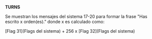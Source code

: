 **TURNS**

Se muestran los mensajes del sistema 17-20  para formar la frase "Has escrito x orden(es)." donde x es calculado como: 

[Flag 31](Flags del sistema) + 256 x [Flag 32](Flags del sistema)